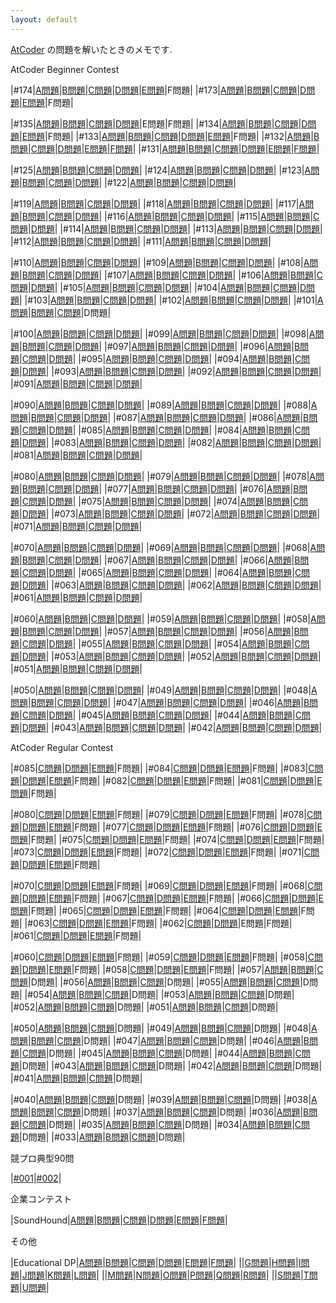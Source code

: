 ```yaml
---
layout: default
---
```

[AtCoder](https://atcoder.jp/) の問題を解いたときのメモです.

AtCoder Beginner Contest

|#174|[A問題](atc/abc/174/a.html)|[B問題](atc/abc/174/b.html)|[C問題](atc/abc/174/c.html)|[D問題](atc/abc/174/d.html)|[E問題](atc/abc/174/e.html)|F問題|
|#173|[A問題](atc/abc/173/a.html)|[B問題](atc/abc/173/b.html)|[C問題](atc/abc/173/c.html)|[D問題](atc/abc/173/d.html)|[E問題](atc/abc/173/e.html)|F問題|

|#135|[A問題](atc/abc/135/a.html)|[B問題](atc/abc/135/b.html)|[C問題](atc/abc/135/c.html)|[D問題](atc/abc/135/d.html)|E問題|F問題|
|#134|[A問題](atc/abc/134/a.html)|[B問題](atc/abc/134/b.html)|[C問題](atc/abc/134/c.html)|[D問題](atc/abc/134/d.html)|[E問題](atc/abc/134/e.html)|F問題|
|#133|[A問題](atc/abc/133/a.html)|[B問題](atc/abc/133/b.html)|[C問題](atc/abc/133/c.html)|[D問題](atc/abc/133/d.html)|[E問題](atc/abc/133/e.html)|F問題|
|#132|[A問題](atc/abc/132/a.html)|[B問題](atc/abc/132/b.html)|[C問題](atc/abc/132/c.html)|[D問題](atc/abc/132/d.html)|[E問題](atc/abc/132/e.html)|[F問題](atc/abc/132/f.html)|
|#131|[A問題](atc/abc/131/a.html)|[B問題](atc/abc/131/b.html)|[C問題](atc/abc/131/c.html)|[D問題](atc/abc/131/d.html)|[E問題](atc/abc/131/e.html)|[F問題](atc/abc/131/f.html)|

|#125|[A問題](atc/abc/125/a.html)|[B問題](atc/abc/125/b.html)|[C問題](atc/abc/125/c.html)|[D問題](atc/abc/125/d.html)|
|#124|[A問題](atc/abc/124/a.html)|[B問題](atc/abc/124/b.html)|[C問題](atc/abc/124/c.html)|[D問題](atc/abc/124/d.html)|
|#123|[A問題](atc/abc/123/a.html)|[B問題](atc/abc/123/b.html)|[C問題](atc/abc/123/c.html)|[D問題](atc/abc/123/d.html)|
|#122|[A問題](atc/abc/122/a.html)|[B問題](atc/abc/122/b.html)|[C問題](atc/abc/122/c.html)|[D問題](atc/abc/122/d.html)|

|#119|[A問題](atc/abc/119/a.html)|[B問題](atc/abc/119/b.html)|[C問題](atc/abc/119/c.html)|[D問題](atc/abc/119/d.html)|
|#118|[A問題](atc/abc/118/a.html)|[B問題](atc/abc/118/b.html)|[C問題](atc/abc/118/c.html)|[D問題](atc/abc/118/d.html)|
|#117|[A問題](atc/abc/117/a.html)|[B問題](atc/abc/117/b.html)|[C問題](atc/abc/117/c.html)|[D問題](atc/abc/117/d.html)|
|#116|[A問題](atc/abc/116/a.html)|[B問題](atc/abc/116/b.html)|[C問題](atc/abc/116/c.html)|[D問題](atc/abc/116/d.html)|
|#115|[A問題](atc/abc/115/a.html)|[B問題](atc/abc/115/b.html)|[C問題](atc/abc/115/c.html)|[D問題](atc/abc/115/d.html)|
|#114|[A問題](atc/abc/114/a.html)|[B問題](atc/abc/114/b.html)|[C問題](atc/abc/114/c.html)|[D問題](atc/abc/114/d.html)|
|#113|[A問題](atc/abc/113/a.html)|[B問題](atc/abc/113/b.html)|[C問題](atc/abc/113/c.html)|[D問題](atc/abc/113/d.html)|
|#112|[A問題](atc/abc/112/a.html)|[B問題](atc/abc/112/b.html)|[C問題](atc/abc/112/c.html)|[D問題](atc/abc/112/d.html)|
|#111|[A問題](atc/abc/111/a.html)|[B問題](atc/abc/111/b.html)|[C問題](atc/arc/103/c.html)|[D問題](atc/arc/103/d.html)|

|#110|[A問題](atc/abc/110/a.html)|[B問題](atc/abc/110/b.html)|[C問題](atc/abc/110/c.html)|[D問題](atc/abc/110/d.html)|
|#109|[A問題](atc/abc/109/a.html)|[B問題](atc/abc/109/b.html)|[C問題](atc/abc/109/c.html)|[D問題](atc/abc/109/d.html)|
|#108|[A問題](atc/abc/108/a.html)|[B問題](atc/abc/108/b.html)|[C問題](atc/arc/102/c.html)|[D問題](atc/arc/102/d.html)|
|#107|[A問題](atc/abc/107/a.html)|[B問題](atc/abc/107/b.html)|[C問題](atc/arc/101/c.html)|[D問題](atc/arc/101/d.html)|
|#106|[A問題](atc/abc/106/a.html)|[B問題](atc/abc/106/b.html)|[C問題](atc/abc/106/c.html)|[D問題](atc/abc/106/d.html)|
|#105|[A問題](atc/abc/105/a.html)|[B問題](atc/abc/105/b.html)|[C問題](atc/abc/105/c.html)|[D問題](atc/abc/105/d.html)|
|#104|[A問題](atc/abc/104/a.html)|[B問題](atc/abc/104/b.html)|[C問題](atc/abc/104/c.html)|[D問題](atc/abc/104/d.html)|
|#103|[A問題](atc/abc/103/a.html)|[B問題](atc/abc/103/b.html)|[C問題](atc/abc/103/c.html)|[D問題](atc/abc/103/d.html)|
|#102|[A問題](atc/abc/102/a.html)|[B問題](atc/abc/102/b.html)|[C問題](atc/arc/100/c.html)|[D問題](atc/arc/100/d.html)|
|#101|[A問題](atc/abc/101/a.html)|[B問題](atc/abc/101/b.html)|[C問題](atc/arc/099/c.html)|D問題|

|#100|[A問題](atc/abc/100/a.html)|[B問題](atc/abc/100/b.html)|[C問題](atc/abc/100/c.html)|[D問題](atc/abc/100/d.html)|
|#099|[A問題](atc/abc/099/a.html)|[B問題](atc/abc/099/b.html)|[C問題](atc/abc/099/c.html)|[D問題](atc/abc/099/d.html)|
|#098|[A問題](atc/abc/098/a.html)|[B問題](atc/abc/098/b.html)|[C問題](atc/arc/098/c.html)|[D問題](atc/arc/098/d.html)|
|#097|[A問題](atc/abc/097/a.html)|[B問題](atc/abc/097/b.html)|[C問題](atc/arc/097/c.html)|[D問題](atc/arc/097/d.html)|
|#096|[A問題](atc/abc/096/a.html)|[B問題](atc/abc/096/b.html)|[C問題](atc/abc/096/c.html)|[D問題](atc/abc/096/d.html)|
|#095|[A問題](atc/abc/095/a.html)|[B問題](atc/abc/095/b.html)|[C問題](atc/arc/096/c.html)|[D問題](atc/arc/096/d.html)|
|#094|[A問題](atc/abc/094/a.html)|[B問題](atc/abc/094/b.html)|[C問題](atc/arc/095/c.html)|[D問題](atc/arc/095/d.html)|
|#093|[A問題](atc/abc/093/a.html)|[B問題](atc/abc/093/b.html)|[C問題](atc/arc/094/c.html)|[D問題](atc/arc/094/d.html)|
|#092|[A問題](atc/abc/092/a.html)|[B問題](atc/abc/092/b.html)|[C問題](atc/arc/093/c.html)|[D問題](atc/arc/093/d.html)|
|#091|[A問題](atc/abc/091/a.html)|[B問題](atc/abc/091/b.html)|[C問題](atc/arc/092/c.html)|[D問題](atc/arc/092/d.html)|

|#090|[A問題](atc/abc/090/a.html)|[B問題](atc/abc/090/b.html)|[C問題](atc/arc/091/c.html)|[D問題](atc/arc/091/d.html)|
|#089|[A問題](atc/abc/089/a.html)|[B問題](atc/abc/089/b.html)|[C問題](atc/abc/089/c.html)|[D問題](atc/abc/089/d.html)|
|#088|[A問題](atc/abc/088/a.html)|[B問題](atc/abc/088/b.html)|[C問題](atc/abc/088/c.html)|[D問題](atc/abc/088/d.html)|
|#087|[A問題](atc/abc/087/a.html)|[B問題](atc/abc/087/b.html)|[C問題](atc/arc/090/c.html)|[D問題](atc/arc/090/d.html)|
|#086|[A問題](atc/abc/086/a.html)|[B問題](atc/abc/086/b.html)|[C問題](atc/arc/089/c.html)|[D問題](atc/arc/089/d.html)|
|#085|[A問題](atc/abc/085/a.html)|[B問題](atc/abc/085/b.html)|[C問題](atc/abc/085/c.html)|[D問題](atc/abc/085/d.html)|
|#084|[A問題](atc/abc/084/a.html)|[B問題](atc/abc/084/b.html)|[C問題](atc/abc/084/c.html)|[D問題](atc/abc/084/d.html)|
|#083|[A問題](atc/abc/083/a.html)|[B問題](atc/abc/083/b.html)|[C問題](atc/arc/088/c.html)|[D問題](atc/arc/088/d.html)|
|#082|[A問題](atc/abc/082/a.html)|[B問題](atc/abc/082/b.html)|[C問題](atc/arc/087/c.html)|[D問題](atc/arc/087/d.html)|
|#081|[A問題](atc/abc/081/a.html)|[B問題](atc/abc/081/b.html)|[C問題](atc/arc/086/c.html)|[D問題](atc/arc/086/d.html)|

|#080|[A問題](atc/abc/080/a.html)|[B問題](atc/abc/080/b.html)|[C問題](atc/abc/080/c.html)|[D問題](atc/abc/080/d.html)|
|#079|[A問題](atc/abc/079/a.html)|[B問題](atc/abc/079/b.html)|[C問題](atc/abc/079/c.html)|[D問題](atc/abc/079/d.html)|
|#078|[A問題](atc/abc/078/a.html)|[B問題](atc/abc/078/b.html)|[C問題](atc/arc/085/c.html)|[D問題](atc/arc/085/d.html)|
|#077|[A問題](atc/abc/077/a.html)|[B問題](atc/abc/077/b.html)|[C問題](atc/arc/084/c.html)|[D問題](atc/arc/084/d.html)|
|#076|[A問題](atc/abc/076/a.html)|[B問題](atc/abc/076/b.html)|[C問題](atc/abc/076/c.html)|[D問題](atc/abc/076/d.html)|
|#075|[A問題](atc/abc/075/a.html)|[B問題](atc/abc/075/b.html)|[C問題](atc/abc/075/c.html)|[D問題](atc/abc/075/d.html)|
|#074|[A問題](atc/abc/074/a.html)|[B問題](atc/abc/074/b.html)|[C問題](atc/arc/083/c.html)|[D問題](atc/arc/083/d.html)|
|#073|[A問題](atc/abc/073/a.html)|[B問題](atc/abc/073/b.html)|[C問題](atc/abc/073/c.html)|[D問題](atc/abc/073/d.html)|
|#072|[A問題](atc/abc/072/a.html)|[B問題](atc/abc/072/b.html)|[C問題](atc/arc/082/c.html)|[D問題](atc/arc/082/d.html)|
|#071|[A問題](atc/abc/071/a.html)|[B問題](atc/abc/071/b.html)|[C問題](atc/arc/081/c.html)|[D問題](atc/arc/081/d.html)|

|#070|[A問題](atc/abc/070/a.html)|[B問題](atc/abc/070/b.html)|[C問題](atc/abc/070/c.html)|[D問題](atc/abc/070/d.html)|
|#069|[A問題](atc/abc/069/a.html)|[B問題](atc/abc/069/b.html)|[C問題](atc/arc/080/c.html)|[D問題](atc/arc/080/d.html)|
|#068|[A問題](atc/abc/068/a.html)|[B問題](atc/abc/068/b.html)|[C問題](atc/arc/079/c.html)|[D問題](atc/arc/079/d.html)|
|#067|[A問題](atc/abc/067/a.html)|[B問題](atc/abc/067/b.html)|[C問題](atc/arc/078/c.html)|[D問題](atc/arc/078/d.html)|
|#066|[A問題](atc/abc/066/a.html)|[B問題](atc/abc/066/b.html)|[C問題](atc/arc/077/c.html)|[D問題](atc/arc/077/d.html)|
|#065|[A問題](atc/abc/065/a.html)|[B問題](atc/abc/065/b.html)|[C問題](atc/arc/076/c.html)|[D問題](atc/arc/076/d.html)|
|#064|[A問題](atc/abc/064/a.html)|[B問題](atc/abc/064/b.html)|[C問題](atc/abc/064/c.html)|[D問題](atc/abc/064/d.html)|
|#063|[A問題](atc/abc/063/a.html)|[B問題](atc/abc/063/b.html)|[C問題](atc/arc/075/c.html)|[D問題](atc/arc/075/d.html)|
|#062|[A問題](atc/abc/062/a.html)|[B問題](atc/abc/062/b.html)|[C問題](atc/arc/074/c.html)|[D問題](atc/arc/074/d.html)|
|#061|[A問題](atc/abc/061/a.html)|[B問題](atc/abc/061/b.html)|[C問題](atc/abc/061/c.html)|[D問題](atc/abc/061/d.html)|

|#060|[A問題](atc/abc/060/a.html)|[B問題](atc/abc/060/b.html)|[C問題](atc/arc/073/c.html)|[D問題](atc/arc/073/d.html)|
|#059|[A問題](atc/abc/059/a.html)|[B問題](atc/abc/059/b.html)|[C問題](atc/arc/072/c.html)|[D問題](atc/arc/072/d.html)|
|#058|[A問題](atc/abc/058/a.html)|[B問題](atc/abc/058/b.html)|[C問題](atc/arc/071/c.html)|[D問題](atc/arc/071/d.html)|
|#057|[A問題](atc/abc/057/a.html)|[B問題](atc/abc/057/b.html)|[C問題](atc/abc/057/c.html)|[D問題](atc/abc/057/d.html)|
|#056|[A問題](atc/abc/056/a.html)|[B問題](atc/abc/056/b.html)|[C問題](atc/arc/070/c.html)|[D問題](atc/arc/070/d.html)|
|#055|[A問題](atc/abc/055/a.html)|[B問題](atc/abc/055/b.html)|[C問題](atc/arc/069/c.html)|[D問題](atc/arc/069/d.html)|
|#054|[A問題](atc/abc/054/a.html)|[B問題](atc/abc/054/b.html)|[C問題](atc/abc/054/c.html)|[D問題](atc/abc/054/d.html)|
|#053|[A問題](atc/abc/053/a.html)|[B問題](atc/abc/053/b.html)|[C問題](atc/arc/068/c.html)|[D問題](atc/arc/068/d.html)|
|#052|[A問題](atc/abc/052/a.html)|[B問題](atc/abc/052/b.html)|[C問題](atc/arc/067/c.html)|[D問題](atc/arc/067/d.html)|
|#051|[A問題](atc/abc/051/a.html)|[B問題](atc/abc/051/b.html)|[C問題](atc/abc/051/c.html)|[D問題](atc/abc/051/d.html)|

|#050|[A問題](atc/abc/050/a.html)|[B問題](atc/abc/050/b.html)|[C問題](atc/arc/066/c.html)|[D問題](atc/arc/066/d.html)|
|#049|[A問題](atc/abc/049/a.html)|[B問題](atc/abc/049/b.html)|[C問題](atc/arc/065/c.html)|[D問題](atc/arc/065/d.html)|
|#048|[A問題](atc/abc/048/a.html)|[B問題](atc/abc/048/b.html)|[C問題](atc/arc/064/c.html)|[D問題](atc/arc/064/d.html)|
|#047|[A問題](atc/abc/047/a.html)|[B問題](atc/abc/047/b.html)|[C問題](atc/arc/063/c.html)|[D問題](atc/arc/063/d.html)|
|#046|[A問題](atc/abc/046/a.html)|[B問題](atc/abc/046/b.html)|[C問題](atc/arc/062/c.html)|[D問題](atc/arc/062/d.html)|
|#045|[A問題](atc/abc/045/a.html)|[B問題](atc/abc/045/b.html)|[C問題](atc/arc/061/c.html)|[D問題](atc/arc/061/d.html)|
|#044|[A問題](atc/abc/044/a.html)|[B問題](atc/abc/044/b.html)|[C問題](atc/arc/060/c.html)|[D問題](atc/arc/060/d.html)|
|#043|[A問題](atc/abc/043/a.html)|[B問題](atc/abc/043/b.html)|[C問題](atc/arc/059/c.html)|[D問題](atc/arc/059/d.html)|
|#042|[A問題](atc/abc/042/a.html)|[B問題](atc/abc/042/b.html)|[C問題](atc/arc/058/c.html)|[D問題](atc/arc/058/d.html)|

AtCoder Regular Contest

|#085|[C問題](atc/arc/085/c.html)|[D問題](atc/arc/085/d.html)|[E問題](atc/arc/085/e.html)|F問題|
|#084|[C問題](atc/arc/084/c.html)|[D問題](atc/arc/084/d.html)|[E問題](atc/arc/084/e.html)|F問題|
|#083|[C問題](atc/arc/083/c.html)|[D問題](atc/arc/083/d.html)|[E問題](atc/arc/083/e.html)|F問題|
|#082|[C問題](atc/arc/082/c.html)|[D問題](atc/arc/082/d.html)|[E問題](atc/arc/082/e.html)|F問題|
|#081|[C問題](atc/arc/081/c.html)|[D問題](atc/arc/081/d.html)|[E問題](atc/arc/081/e.html)|F問題|

|#080|[C問題](atc/arc/080/c.html)|[D問題](atc/arc/080/d.html)|[E問題](atc/arc/080/e.html)|F問題|
|#079|[C問題](atc/arc/079/c.html)|[D問題](atc/arc/079/d.html)|[E問題](atc/arc/079/e.html)|F問題|
|#078|[C問題](atc/arc/078/c.html)|[D問題](atc/arc/078/d.html)|[E問題](atc/arc/078/e.html)|F問題|
|#077|[C問題](atc/arc/077/c.html)|[D問題](atc/arc/077/d.html)|[E問題](atc/arc/077/e.html)|F問題|
|#076|[C問題](atc/arc/076/c.html)|[D問題](atc/arc/076/d.html)|[E問題](atc/arc/076/e.html)|F問題|
|#075|[C問題](atc/arc/075/c.html)|[D問題](atc/arc/075/d.html)|[E問題](atc/arc/075/e.html)|F問題|
|#074|[C問題](atc/arc/074/c.html)|[D問題](atc/arc/074/d.html)|[E問題](atc/arc/074/e.html)|F問題|
|#073|[C問題](atc/arc/073/c.html)|[D問題](atc/arc/073/d.html)|[E問題](atc/arc/073/e.html)|F問題|
|#072|[C問題](atc/arc/072/c.html)|[D問題](atc/arc/072/d.html)|[E問題](atc/arc/072/e.html)|F問題|
|#071|[C問題](atc/arc/071/c.html)|[D問題](atc/arc/071/d.html)|[E問題](atc/arc/071/e.html)|F問題|

|#070|[C問題](atc/arc/070/c.html)|[D問題](atc/arc/070/d.html)|[E問題](atc/arc/070/e.html)|F問題|
|#069|[C問題](atc/arc/069/c.html)|[D問題](atc/arc/069/d.html)|[E問題](atc/arc/069/e.html)|F問題|
|#068|[C問題](atc/arc/068/c.html)|[D問題](atc/arc/068/d.html)|[E問題](atc/arc/068/e.html)|F問題|
|#067|[C問題](atc/arc/067/c.html)|[D問題](atc/arc/067/d.html)|[E問題](atc/arc/067/e.html)|F問題|
|#066|[C問題](atc/arc/066/c.html)|[D問題](atc/arc/066/d.html)|[E問題](atc/arc/066/e.html)|F問題|
|#065|[C問題](atc/arc/065/c.html)|[D問題](atc/arc/065/d.html)|[E問題](atc/arc/065/e.html)|F問題|
|#064|[C問題](atc/arc/064/c.html)|[D問題](atc/arc/064/d.html)|[E問題](atc/arc/064/e.html)|F問題|
|#063|[C問題](atc/arc/063/c.html)|[D問題](atc/arc/063/d.html)|[E問題](atc/arc/063/e.html)|F問題|
|#062|[C問題](atc/arc/062/c.html)|[D問題](atc/arc/062/d.html)|E問題|F問題|
|#061|[C問題](atc/arc/061/c.html)|[D問題](atc/arc/061/d.html)|[E問題](atc/arc/061/e.html)|F問題|

|#060|[C問題](atc/arc/060/c.html)|[D問題](atc/arc/060/d.html)|[E問題](atc/arc/060/e.html)|F問題|
|#059|[C問題](atc/arc/059/c.html)|[D問題](atc/arc/059/d.html)|[E問題](atc/arc/059/e.html)|F問題|
|#058|[C問題](atc/arc/058/c.html)|[D問題](atc/arc/058/d.html)|[E問題](atc/arc/058/e.html)|F問題|
|#058|[C問題](atc/arc/058/c.html)|[D問題](atc/arc/058/d.html)|[E問題](atc/arc/058/e.html)|F問題|
|#057|[A問題](atc/arc/057/a.html)|[B問題](atc/arc/057/b.html)|[C問題](atc/arc/057/c.html)|D問題|
|#056|[A問題](atc/arc/056/a.html)|[B問題](atc/arc/056/b.html)|[C問題](atc/arc/056/c.html)|D問題|
|#055|[A問題](atc/arc/055/a.html)|[B問題](atc/arc/055/b.html)|[C問題](atc/arc/055/c.html)|D問題|
|#054|[A問題](atc/arc/054/a.html)|[B問題](atc/arc/054/b.html)|[C問題](atc/arc/054/c.html)|D問題|
|#053|[A問題](atc/arc/053/a.html)|[B問題](atc/arc/053/b.html)|[C問題](atc/arc/053/c.html)|D問題|
|#052|[A問題](atc/arc/052/a.html)|[B問題](atc/arc/052/b.html)|[C問題](atc/arc/052/c.html)|D問題|
|#051|[A問題](atc/arc/051/a.html)|[B問題](atc/arc/051/b.html)|[C問題](atc/arc/051/c.html)|D問題|

|#050|[A問題](atc/arc/050/a.html)|[B問題](atc/arc/050/b.html)|[C問題](atc/arc/050/c.html)|D問題|
|#049|[A問題](atc/arc/049/a.html)|[B問題](atc/arc/049/b.html)|[C問題](atc/arc/049/c.html)|D問題|
|#048|[A問題](atc/arc/048/a.html)|[B問題](atc/arc/048/b.html)|[C問題](atc/arc/048/c.html)|D問題|
|#047|[A問題](atc/arc/047/a.html)|[B問題](atc/arc/047/b.html)|[C問題](atc/arc/047/c.html)|D問題|
|#046|[A問題](atc/arc/046/a.html)|[B問題](atc/arc/046/b.html)|[C問題](atc/arc/046/c.html)|D問題|
|#045|[A問題](atc/arc/045/a.html)|[B問題](atc/arc/045/b.html)|[C問題](atc/arc/045/c.html)|D問題|
|#044|[A問題](atc/arc/044/a.html)|[B問題](atc/arc/044/b.html)|[C問題](atc/arc/044/c.html)|D問題|
|#043|[A問題](atc/arc/043/a.html)|[B問題](atc/arc/043/b.html)|[C問題](atc/arc/043/c.html)|D問題|
|#042|[A問題](atc/arc/042/a.html)|[B問題](atc/arc/042/b.html)|[C問題](atc/arc/042/c.html)|D問題|
|#041|[A問題](atc/arc/041/a.html)|[B問題](atc/arc/041/b.html)|[C問題](atc/arc/041/c.html)|D問題|

|#040|[A問題](atc/arc/040/a.html)|[B問題](atc/arc/040/b.html)|[C問題](atc/arc/040/c.html)|D問題|
|#039|[A問題](atc/arc/039/a.html)|[B問題](atc/arc/039/b.html)|[C問題](atc/arc/039/c.html)|D問題|
|#038|[A問題](atc/arc/038/a.html)|[B問題](atc/arc/038/b.html)|[C問題](atc/arc/038/c.html)|D問題|
|#037|[A問題](atc/arc/037/a.html)|[B問題](atc/arc/037/b.html)|[C問題](atc/arc/037/c.html)|D問題|
|#036|[A問題](atc/arc/036/a.html)|[B問題](atc/arc/036/b.html)|[C問題](atc/arc/036/c.html)|D問題|
|#035|[A問題](atc/arc/035/a.html)|[B問題](atc/arc/035/b.html)|[C問題](atc/arc/035/c.html)|D問題|
|#034|[A問題](atc/arc/034/a.html)|[B問題](atc/arc/034/b.html)|[C問題](atc/arc/034/c.html)|D問題|
|#033|[A問題](atc/arc/033/a.html)|[B問題](atc/arc/033/b.html)|[C問題](atc/arc/033/c.html)|D問題|

競プロ典型90問

|[#001](atc/typical/001.html)|[#002](atc/typical/002.html)|

企業コンテスト

|SoundHound|[A問題](atc/com/soundhound/a.html)|[B問題](atc/com/soundhound/b.html)|[C問題](atc/com/soundhound/c.html)|[D問題](atc/com/soundhound/d.html)|[E問題](atc/com/soundhound/e.html)|[F問題](atc/com/soundhound/f.html)|

その他

|Educational DP|[A問題](atc/other/dp/a.html)|[B問題](atc/other/dp/b.html)|[C問題](atc/other/dp/c.html)|[D問題](atc/other/dp/d.html)|[E問題](atc/other/dp/e.html)|[F問題](atc/other/dp/f.html)|
||[G問題](atc/other/dp/g.html)|[H問題](atc/other/dp/h.html)|[I問題](atc/other/dp/i.html)|[J問題](atc/other/dp/j.html)|[K問題](atc/other/dp/k.html)|[L問題](atc/other/dp/l.html)|
||[M問題](atc/other/dp/m.html)|[N問題](atc/other/dp/n.html)|[O問題](atc/other/dp/o.html)|[P問題](atc/other/dp/p.html)|[Q問題](atc/other/dp/q.html)|[R問題](atc/other/dp/r.html)|
||[S問題](atc/other/dp/s.html)|[T問題](atc/other/dp/t.html)|[U問題](atc/other/dp/u.html)|
